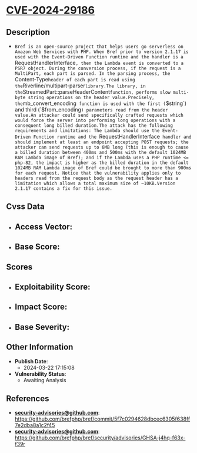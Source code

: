 
# [CVE-2024-29186](https://cve.mitre.org/cgi-bin/cvename.cgi?name=CVE-2024-29186)

## Description

- `Bref is an open-source project that helps users go serverless on Amazon Web Services with PHP. When Bref prior to version 2.1.17 is used with the Event-Driven Function runtime and the handler is a `RequestHandlerInterface`, then the Lambda event is converted to a PSR7 object. During the conversion process, if the request is a MultiPart, each part is parsed. In the parsing process, the `Content-Type` header of each part is read using the `Riverline/multipart-parser` library.The library, in the `StreamedPart::parseHeaderContent` function, performs slow multi-byte string operations on the header value.Precisely, the `mb_convert_encoding` function is used with the first (`$string`) and third (`$from_encoding`) parameters read from the header value.An attacker could send specifically crafted requests which would force the server into performing long operations with a consequent long billed duration.The attack has the following requirements and limitations: The Lambda should use the Event-Driven Function runtime and the `RequestHandlerInterface` handler and should implement at least an endpoint accepting POST requests; the attacker can send requests up to 6MB long (this is enough to cause a billed duration between 400ms and 500ms with the default 1024MB RAM Lambda image of Bref); and if the Lambda uses a PHP runtime <= php-82, the impact is higher as the billed duration in the default 1024MB RAM Lambda image of Bref could be brought to more than 900ms for each request. Notice that the vulnerability applies only to headers read from the request body as the request header has a limitation which allows a total maximum size of ~10KB.Version 2.1.17 contains a fix for this issue.`

## Cvss Data

- **Access Vector**:
  - 
- **Base Score**:
  - 

## Scores

- **Exploitability Score**:
  - 
- **Impact Score**:
  - 
- **Base Severity**:
  - 

## Other Information

- **Publish Date**:
  - 2024-03-22 17:15:08
- **Vulnerability Status**:
  - Awaiting Analysis

## References

- **security-advisories@github.com**: https://github.com/brefphp/bref/commit/5f7c0294628dbcec6305f638ff7e2dba8a1c2f45
- **security-advisories@github.com**: https://github.com/brefphp/bref/security/advisories/GHSA-j4hq-f63x-f39r
